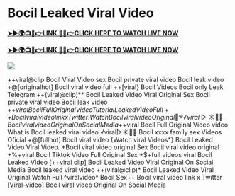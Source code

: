 # Bocil Leaked Viral Video

**[➤►🌍📺📱👉LINK 🔴✅👉CLICK HERE TO WATCH LIVE NOW](https://cutt.ly/ZrqxdKBg)**

**[➤►🌍📺📱👉LINK 🔴✅👉CLICK HERE TO WATCH LIVE NOW](https://cutt.ly/ZrqxdKBg)**

[![](https://blogger.googleusercontent.com/img/b/R29vZ2xl/AVvXsEjly1_Jd6fwzfMpqBttKB75cqKlfeme68djTcwoVtnCKQqlBEMC7avhQDkCiZP2V4MA4ADw2tRwTKTbstPHU5ZNXJeaRPOBgpDy-TmzhSmEb-NeClIFzVdOblRd6Ch1U9LBiEulx0WHmcZEwxwUxagnbG0kPcZgqm5HvpiKMTTe5kCP6VDr6LTudCVCw34b/s1280/Leaked.png)](https://cutt.ly/ZrqxdKBg)

++viral@clip Bocil Viral Video sex Bocil private viral video Bocil leak video +@[originalhot] Bocil viral video full ++[viral} Bocil Videos Bocil only Leak Telegram ++(viral@clip)** Bocil Leaked Video Viral Original Sex Bocil private viral video Bocil leak video +$+viral Bocil Full Original Video Tutorial Leaked Video Full++ Bocil viral video link x Twitter. {Watch} Bocil viral video Original 👙®️√viral▷☀️👄💥 Bocil viral video Original On Social Media +$+viral Bocil Full Original Video video What is Bocil leaked viral video ️√viral▷☀️👄💥 Bocil xxxx family sex Videos Oficial +@[fullhot] Bocil viral video {Watch viral Videos*} Bocil Leaked Video Viral Video. +Bocil viral video original Sex Bocil viral video original +%+viral Bocil Tiktok Video Full Original Sex +$+full videos viral Bocil Leaked Video [++viral clip] Bocil Leaked Video Viral Original On Social Media Bocil leaked viral video ++(viral@clip)* Bocil Leaked Video Viral Original Watch Full ^viralvideo^ Bocil Sex++ Bocil viral video link x Twitter [Viral-video] Bocil viral video Original On Social Media
